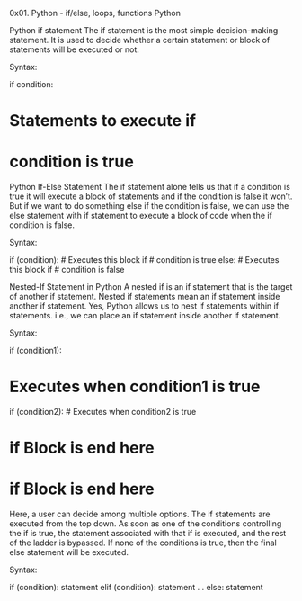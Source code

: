 0x01. Python - if/else, loops, functions
Python

Python if statement
The if statement is the most simple decision-making statement. It is used to decide whether a certain statement or block of statements will be executed or not.

Syntax: 

if condition:
   # Statements to execute if
   # condition is true

Python If-Else Statement
The if statement alone tells us that if a condition is true it will execute a block of statements and if the condition is false it won’t. But if we want to do something else if the condition is false, we can use the else statement with if statement to execute a block of code when the if condition is false. 

Syntax: 

if (condition):
    # Executes this block if
    # condition is true
else:
    # Executes this block if
    # condition is false


Nested-If Statement in Python
A nested if is an if statement that is the target of another if statement. Nested if statements mean an if statement inside another if statement. Yes, Python allows us to nest if statements within if statements. i.e., we can place an if statement inside another if statement.

Syntax: 

if (condition1):
   # Executes when condition1 is true
   if (condition2): 
      # Executes when condition2 is true
   # if Block is end here
# if Block is end here

Here, a user can decide among multiple options. The if statements are executed from the top down. As soon as one of the conditions controlling the if is true, the statement associated with that if is executed, and the rest of the ladder is bypassed. If none of the conditions is true, then the final else statement will be executed.

Syntax: 

if (condition):
    statement
elif (condition):
    statement
.
.
else:
    statement



